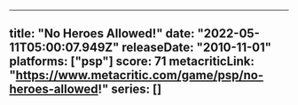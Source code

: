 
---
title: "No Heroes Allowed!"
date: "2022-05-11T05:00:07.949Z"
releaseDate: "2010-11-01"
platforms: ["psp"]
score: 71
metacriticLink: "https://www.metacritic.com/game/psp/no-heroes-allowed!"
series: []
---
